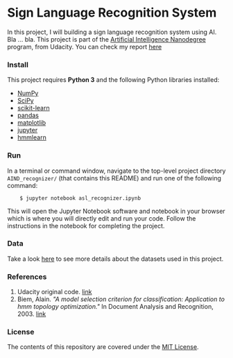 Sign Language Recognition System
===========================

In this project, I will building a sign language recognition system using AI. Bla ... bla. This project is part of the [Artificial Intelligence Nanodegree](https://www.udacity.com/course/artificial-intelligence-nanodegree--nd889) program, from Udacity. You can check my report <a href="" target="_blank">here</a>


### Install
This project requires **Python 3** and the following Python libraries installed:

- [NumPy](http://www.numpy.org/)
- [SciPy](https://www.scipy.org/)
- [scikit-learn](http://scikit-learn.org/0.17/install.html)
- [pandas](http://pandas.pydata.org/)
- [matplotlib](http://matplotlib.org/)
- [jupyter](http://ipython.org/notebook.html)
- [hmmlearn](http://hmmlearn.readthedocs.io/en/latest/)


### Run
In a terminal or command window, navigate to the top-level project directory `AIND_recognizer/` (that contains this README) and run one of the following command:

```shell
    $ jupyter notebook asl_recognizer.ipynb
```

This will open the Jupyter Notebook software and notebook in your browser which is where you will directly edit and run your code. Follow the instructions in the notebook for completing the project.


### Data
Take a look [here](data/README.md) to see more details about the datasets used in this project.


### References
1. Udacity original code. [link](https://github.com/udacity/AIND-Recognizer)
2. Biem, Alain. _"A model selection criterion for classification: Application to hmm topology optimization."_ In Document Analysis and Recognition, 2003. [link](http://citeseerx.ist.psu.edu/viewdoc/download?doi=10.1.1.58.6208&rep=rep1&type=pdf)


### License
The contents of this repository are covered under the [MIT License](LICENSE.md).
